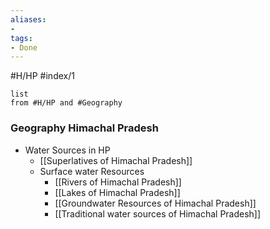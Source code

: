 ```yaml
---
aliases:
- 
tags:
- Done
---
```

#H/HP #index/1 
```dataview
list
from #H/HP and #Geography 
```
### Geography Himachal Pradesh
* Water Sources in HP
	* [[Superlatives of Himachal Pradesh]]
	* Surface water Resources
		* [[Rivers of Himachal Pradesh]]
		* [[Lakes of Himachal Pradesh]]
		* [[Groundwater Resources of Himachal Pradesh]]
		* [[Traditional water sources of Himachal Pradesh]]